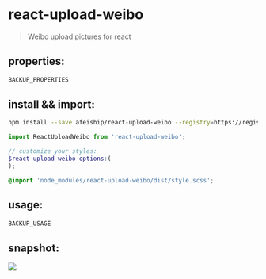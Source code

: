 # react-upload-weibo
> Weibo upload pictures for react

## properties:
```javascript
BACKUP_PROPERTIES
```

## install && import:
```bash
npm install --save afeiship/react-upload-weibo --registry=https://registry.npm.taobao.org
```

```js
import ReactUploadWeibo from 'react-upload-weibo';
```

```scss
// customize your styles:
$react-upload-weibo-options:(
);

@import 'node_modules/react-upload-weibo/dist/style.scss';
```


## usage:
```jsx
BACKUP_USAGE
```

## snapshot:
![](https://ws3.sinaimg.cn/large/0069RVTdgy1fuzkehe8a0j30o20cmq4k.jpg)
